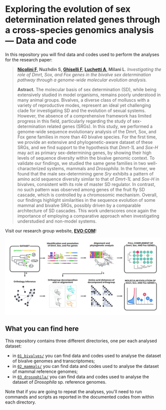 # Exploring the evolution of sex determination related genes through a cross-species genomics analysis — Data and code

In this repository you will find data and codes used to perform the analyses for the research paper:

> **[Nicolini F](https://github.com/filonico), Nuzhdin S, [Ghiselli F](https://github.com/fghiselli), [Luchetti A](https://github.com/andluche), Milani L**. *Investigating the role of Dmrt, Sox, and Fox genes in the bivalve sex determination pathway through a genome-wide molecular evolution analysis.*
>
> **Astract.** The molecular basis of sex determination (SD), while being extensively studied in model organisms, remains poorly understood in many animal groups. Bivalves, a diverse class of molluscs with a variety of reproductive modes, represent an ideal yet challenging clade for investigating SD and the evolution of sexual systems. However, the absence of a comprehensive framework has limited progress in this field, particularly regarding the study of sex-determination related genes (SRGs). In this study, we performed a genome-wide sequence evolutionary analysis of the Dmrt, Sox, and Fox gene families in more than 40 bivalve species. For the first time, we provide an extensive and phylogenetic-aware dataset of these SRGs, and we find support to the hypothesis that *Dmrt-1L* and *Sox-H* may act as primary sex-determining genes, by showing their high levels of sequence diversity within the bivalve genomic context. To validate our findings, we studied the same gene families in two well-characterized systems, mammals and *Drosophila*. In the former, we found that the male sex-determining gene *Sry* exhibits a pattern of amino acid sequence diversity similar to that of *Dmrt-1L* and *Sox-H* in bivalves, consistent with its role of master SD regulator. In contrast, no such pattern was observed among genes of the fruit fly SD cascade, which is controlled by a chromosomic mechanism. Overall, our findings highlight similarities in the sequence evolution of some mammal and bivalve SRGs, possibly driven by a comparable architecture of SD cascades. This work underscores once again the importance of employing a comparative approach when investigating understudied and non-model systems.

Visit our research group website, **[EVO·COM](https://sites.google.com/view/evo-com-unibo)**!

![alt text](figures/graphical_summary.png)

## What you can find here
This repository contains three different directories, one per each analysed dataset:
* in [`01_bivalves/`](01_bivalves) you can find data and codes used to analyse the dataset of bivalve genomes and transcriptomes;
* in [`02_mammals/`](02_mammals) you can find data and codes used to analyse the dataset of mammal reference genomes;
* in [`03_drosophila/`](03_drosophila) you can find data and codes used to analyse the dataset of *Drosophila* sp. reference genomes.

Note that if you are going to repeat the analyses, you'll need to run commands and scripts as reported in the documented codes from within each directory.
 

